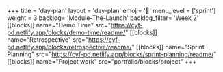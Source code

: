 +++
title = 'day-plan'
layout = 'day-plan'
emoji= '📝'
menu_level = ['sprint']
weight = 3
backlog= 'Module-The-Launch'
backlog_filter= 'Week 2'
[[blocks]]
name="Demo Time"
src="https://cyf-pd.netlify.app/blocks/demo-time/readme/"
[[blocks]]
name="Retrospective"
src="https://cyf-pd.netlify.app/blocks/retrospective/readme/"
[[blocks]]
name="Sprint Planning"
src="https://cyf-pd.netlify.app/blocks/sprint-planning/readme/"
[[blocks]]
name="Project work"
src="portfolio/blocks/project"
+++
